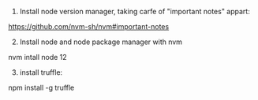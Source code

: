1. Install node version manager, taking carfe of "important notes" appart:

https://github.com/nvm-sh/nvm#important-notes

2. Install node and  node package manager with nvm 

nvm intall node 12

3. install truffle:

npm install -g truffle

